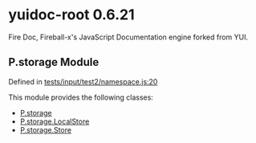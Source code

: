 
# yuidoc-root 0.6.21

Fire Doc, Fireball-x&#x27;s JavaScript Documentation engine forked from YUI.


## P.storage Module



Defined in [tests/input/test2/namespace.js:20](../files/tests_input_test2_namespace.js.html#l20)



 


This module provides the following classes:
  - [P.storage](../classes/P.storage.md)
  - [P.storage.LocalStore](../classes/P.storage.LocalStore.md)
  - [P.storage.Store](../classes/P.storage.Store.md)


